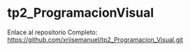 # tp2_ProgramacionVisual <con errores de fusion adecuada hacia el brench principal>
Enlace al repositorio Completo: https://github.com/xriisemanuel/tp2_Programacion_Visual.git
